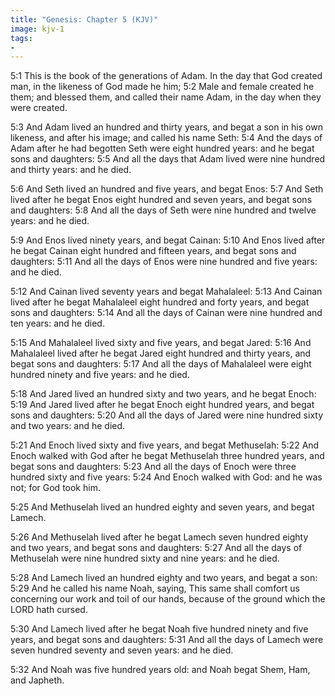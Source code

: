 ```yaml
---
title: "Genesis: Chapter 5 (KJV)"
image: kjv-1
tags:
-
---
```

5:1 This is the book of the generations of Adam. In the day that God created man, in the likeness of God made he him; 5:2 Male and female created he them; and blessed them, and called their name Adam, in the day when they were created.

5:3 And Adam lived an hundred and thirty years, and begat a son in his own likeness, and after his image; and called his name Seth: 5:4 And the days of Adam after he had begotten Seth were eight hundred years: and he begat sons and daughters: 5:5 And all the days that Adam lived were nine hundred and thirty years: and he died.

5:6 And Seth lived an hundred and five years, and begat Enos: 5:7 And Seth lived after he begat Enos eight hundred and seven years, and begat sons and daughters: 5:8 And all the days of Seth were nine hundred and twelve years: and he died.

5:9 And Enos lived ninety years, and begat Cainan: 5:10 And Enos lived after he begat Cainan eight hundred and fifteen years, and begat sons and daughters: 5:11 And all the days of Enos were nine hundred and five years: and he died.

5:12 And Cainan lived seventy years and begat Mahalaleel: 5:13 And Cainan lived after he begat Mahalaleel eight hundred and forty years, and begat sons and daughters: 5:14 And all the days of Cainan were nine hundred and ten years: and he died.

5:15 And Mahalaleel lived sixty and five years, and begat Jared: 5:16 And Mahalaleel lived after he begat Jared eight hundred and thirty years, and begat sons and daughters: 5:17 And all the days of Mahalaleel were eight hundred ninety and five years: and he died.

5:18 And Jared lived an hundred sixty and two years, and he begat Enoch: 5:19 And Jared lived after he begat Enoch eight hundred years, and begat sons and daughters: 5:20 And all the days of Jared were nine hundred sixty and two years: and he died.

5:21 And Enoch lived sixty and five years, and begat Methuselah: 5:22 And Enoch walked with God after he begat Methuselah three hundred years, and begat sons and daughters: 5:23 And all the days of Enoch were three hundred sixty and five years: 5:24 And Enoch walked with God: and he was not; for God took him.

5:25 And Methuselah lived an hundred eighty and seven years, and begat Lamech.

5:26 And Methuselah lived after he begat Lamech seven hundred eighty and two years, and begat sons and daughters: 5:27 And all the days of Methuselah were nine hundred sixty and nine years: and he died.

5:28 And Lamech lived an hundred eighty and two years, and begat a son: 5:29 And he called his name Noah, saying, This same shall comfort us concerning our work and toil of our hands, because of the ground which the LORD hath cursed.

5:30 And Lamech lived after he begat Noah five hundred ninety and five years, and begat sons and daughters: 5:31 And all the days of Lamech were seven hundred seventy and seven years: and he died.

5:32 And Noah was five hundred years old: and Noah begat Shem, Ham, and Japheth.